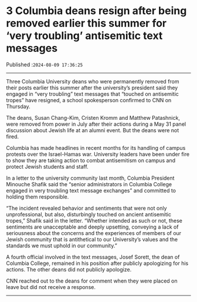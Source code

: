 # 3 Columbia deans resign after being removed earlier this summer for ‘very troubling’ antisemitic text messages

Published :`2024-08-09 17:36:25`

---

Three Columbia University deans who were permanently removed from their posts earlier this summer after the university’s president said they engaged in “very troubling” text messages that “touched on antisemitic tropes” have resigned, a school spokesperson confirmed to CNN on Thursday.

The deans, Susan Chang-Kim, Cristen Kromm and Matthew Patashnick, were removed from power in July after their actions during a May 31 panel discussion about Jewish life at an alumni event. But the deans were not fired.

Columbia has made headlines in recent months for its handling of campus protests over the Israel-Hamas war. University leaders have been under fire to show they are taking action to combat antisemitism on campus and protect Jewish students and staff.

In a letter to the university community last month, Columbia President Minouche Shafik said the “senior administrators in Columbia College engaged in very troubling text message exchanges” and committed to holding them responsible.

“The incident revealed behavior and sentiments that were not only unprofessional, but also, disturbingly touched on ancient antisemitic tropes,” Shafik said in the letter. “Whether intended as such or not, these sentiments are unacceptable and deeply upsetting, conveying a lack of seriousness about the concerns and the experiences of members of our Jewish community that is antithetical to our University’s values and the standards we must uphold in our community.”

A fourth official involved in the text messages, Josef Sorett, the dean of Columbia College, remained in his position after publicly apologizing for his actions. The other deans did not publicly apologize.

CNN reached out to the deans for comment when they were placed on leave but did not receive a response.

---

